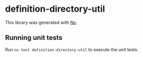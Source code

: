 # definition-directory-util

This library was generated with [Nx](https://nx.dev).

## Running unit tests

Run `nx test definition-directory-util` to execute the unit tests.
